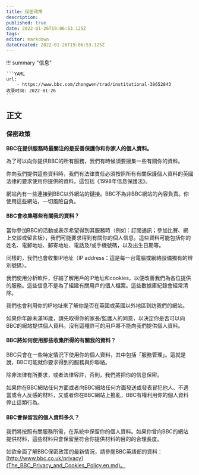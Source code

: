 ```yaml
---
title: 保密政策
description:
published: true
date: 2022-01-26T19:06:53.125Z
tags:
editor: markdown
dateCreated: 2022-01-26T19:06:53.125Z
---
```


!!! summary "信息"

    ```YAML
    url:
        - https://www.bbc.com/zhongwen/trad/institutional-38652843
    收录时间: 2022-01-26
    ```

## 正文

### 保密政策

**BBC在提供服務時最關注的是妥善保護你和你家人的個人資料。**

為了可以向你提供BBC的所有服務，我們有時候須要搜集一些有關你的資料。

你向我們提供這些資料時，我們有法律責任必須按照所有有關保護個人資料的英國法律的要求使用你提供的資料。這包括《1998年信息保護法》。

網站內有一些連接到BBC以外網站的鏈接。BBC不為非BBC網站的內容負責。你使用這些網站，一切風險自負。

#### BBC會收集哪些有關我的資料？

當你參加BBC的活動或表示希望得到其服務時（例如：訂閱通訊；參加比賽、網上交談或留言板），我們可能要求得到有關你的個人信息。這些資料可能包括你的姓名、電郵地址、郵寄地址、電話及/或手機號碼，以及出生日期等。

同樣的，我們也會收集IP地址（IP address：這是每一台電腦或網絡設備獨有的辨別號碼）。

我們使用分析軟件，仔細了解用戶的IP地址和cookies，以便改善我們為各位提供的服務。這些信息不是為了組建有關用戶的個人檔案。這些數據庫紀錄會經常清除。

我們也會利用你的IP地址來了解你是否在英國或英國以外地區到訪我們的網站。

如果你年齡未滿16歲，請先取得你的家長/監護人的同意，以決定你是否可以向BBC的網站提供個人資料。沒有這種許可的用戶將不能向我們提供個人資料。

#### BBC將如何使用那些收集所得的有關我的資料？

BBC只會在一些特定情況下使用你的個人資料，其中包括「服務管理」。這就是說，BBC可能就你要求得到的服務與你聯絡。

除非法律有所要求，或者法律容許，否則，我們將把你的信息保密。

如果你在BBC網站任何方面或者向BBC網站任何方面發送或發表冒犯他人、不適當或令人反感的材料，又或者你在BBC網站上搗亂，BBC有權利用你的個人資料停止這類行為。

#### BBC會保留我的個人資料多久？

我們將按照有關服務所需，在系統中保留你的個人資料。如果你曾向BBC的網站提供材料，這些材料只會保留至符合你提供材料的目的的合理長度。

如欲全面了解BBC保密政策的最新情況，請參閱BBC英語部的資料： [http://www.bbc.co.uk/privacy](The_BBC_Privacy_and_Cookies_Policy.en.md)。
